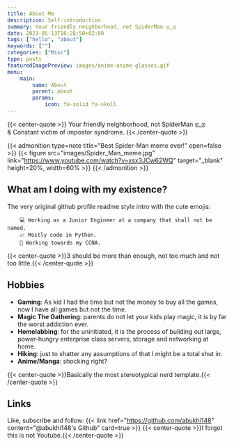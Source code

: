 ```yaml
---
title: About Me
description: Self-introduction
summary: Your friendly neighborhood, not SpiderMan ಥ_ಥ
date: 2023-05-13T16:28:50+02:00
tags: ["hello", "about"]
keywords: [""]
categories: ["Misc"]
type: posts
featuredImagePreview: images/anime-anime-glasses.gif
menu:
    main:
        name: About
        parent: about
        params:
            icon: fa-solid fa-skull
---
```


{{< center-quote >}}
Your friendly neighborhood, not SpiderMan ಥ_ಥ\
& Constant victim of impostor syndrome.
{{< /center-quote >}}

{{< admonition type=note title="Best Spider-Man meme ever!"  open=false >}}
{{< figure src="images/Spider_Man_meme.jpg" link="https://www.youtube.com/watch?v=xsx3JCw62WQ" target="_blank" height=20%, width=60% >}}
{{< /admonition >}}

## What am I doing with my existence?
The very original github profile readme style intro with the cute emojis:

        💻 Working as a Junior Engineer at a company that shall not be named.
        📈 Mostly code in Python.
        🌱 Working towards my CCNA.

{{< center-quote >}}3 should be more than enough, not too much and not too little.{{< /center-quote >}}

## Hobbies

- **Gaming**: As kid I had the time but not the money to buy all the games, now I have all games but not the time.
- **Magic The Gathering**: parents do not let your kids play magic, it is by far the worst addiction ever.
- **Homelabbing**: for the uninitiated, it is the process of building out large, power-hungry enterprise class servers, storage and networking at home.
- **Hiking**: just to shatter any assumptions of that I might be a total shut in.
- **Anime/Manga**: shocking right?

{{< center-quote >}}Basically the most stereotypical nerd template.{{< /center-quote >}}

## Links
Like, subscribe and follow:
{{< link href="https://github.com/abukhi148" content="@abukhi148's Github" card=true >}}
{{< center-quote >}}I forgot this is not Youtube.{{< /center-quote >}}
